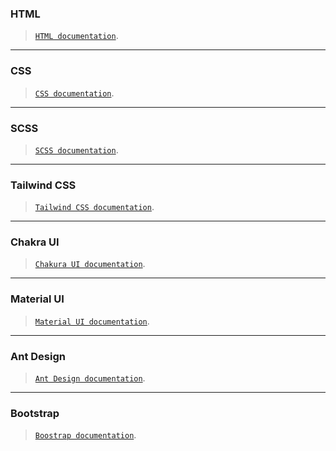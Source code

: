 ### HTML
> [`HTML documentation`](https://github.com/legendtemplate/roadmap-template/tree/main/0/html). 

***

### CSS
> [`CSS documentation`](https://github.com/legendtemplate/roadmap-template/tree/main/0/css). 

***

### SCSS
> [`SCSS documentation`](https://github.com/legendtemplate/roadmap-template/tree/main/0/scss). 

***

### Tailwind CSS
> [`Tailwind CSS documentation`](https://github.com/legendtemplate/roadmap-template/tree/main/0/tailwind). 

***

### Chakra UI
> [`Chakura UI documentation`](https://github.com/legendtemplate/roadmap-template/tree/main/0/chakura). 

***

### Material UI
> [`Material UI documentation`](https://github.com/legendtemplate/roadmap-template/tree/main/0/material). 

***

### Ant Design
> [`Ant Design documentation`](https://github.com/legendtemplate/roadmap-template/tree/main/0/ant). 

***

### Bootstrap
> [`Boostrap documentation`](https://github.com/legendtemplate/roadmap-template/tree/main/0/bootstrap). 